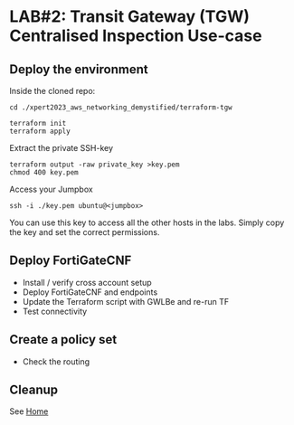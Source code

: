 # LAB#2: Transit Gateway (TGW) Centralised Inspection Use-case

## Deploy the environment
Inside the cloned repo:
```
cd ./xpert2023_aws_networking_demystified/terraform-tgw
```
```
terraform init
terraform apply
```
Extract the private SSH-key
```
terraform output -raw private_key >key.pem
chmod 400 key.pem
```
Access your Jumpbox
```
ssh -i ./key.pem ubuntu@<jumpbox>
```
You can use this key to access all the other hosts in the labs. Simply copy the key and set the correct permissions.

## Deploy FortiGateCNF
- Install / verify cross account setup
- Deploy FortiGateCNF and endpoints
- Update the Terraform script with GWLBe and re-run TF
- Test connectivity

## Create a policy set
- Check the routing

## Cleanup
See [Home](./readme.md)


